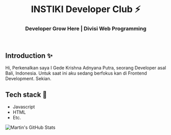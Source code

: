 <div align="center">
  <h1>INSTIKI Developer Club ⚡</h1>
  <h3>Developer Grow Here | Divisi Web Programming</h3>
</div>

<br>

## Introduction ✨

Hi, Perkenalkan saya I Gede Krishna Adnyana Putra, seorang Developer asal Bali, Indonesia.
Untuk saat ini aku sedang berfokus kan di Frontend Development. Sekian.

## Tech stack 🚀

- Javascript
- HTML
- Etc.

<img align="center" src="https://github-readme-stats.vercel.app/api?username=krishnaptr&show_icons=true&line_height=27&count_private=true&title_color=ffffff&text_color=c9cacc&icon_color=2bbc8a&bg_color=1d1f21" alt="Martin's GitHub Stats" />

